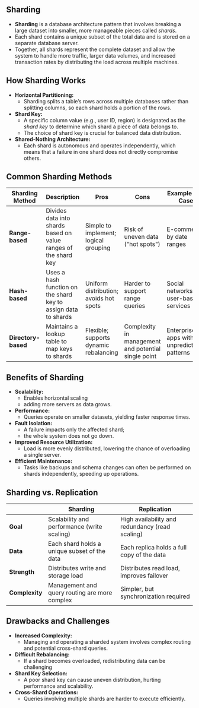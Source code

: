 ## **Sharding**

- **Sharding** is a database architecture pattern that involves breaking a large dataset into smaller, more manageable pieces called *shards*.
- Each shard contains a unique subset of the total data and is stored on a separate database server.
- Together, all shards represent the complete dataset and allow the system to handle more traffic, larger data volumes, and increased transaction rates by distributing the load across multiple machines.

## **How Sharding Works**

- **Horizontal Partitioning:**
    - Sharding splits a table’s rows across multiple databases rather than splitting columns, so each shard holds a portion of the rows.
- **Shard Key:**
    - A specific column value (e.g., user ID, region) is designated as the *shard key* to determine which shard a piece of data belongs to.
    - The choice of shard key is crucial for balanced data distribution.
- **Shared-Nothing Architecture:**
    - Each shard is autonomous and operates independently, which means that a failure in one shard does not directly compromise others.

## **Common Sharding Methods**

| Sharding Method | Description | Pros | Cons | Example Use Case |
| --- | --- | --- | --- | --- |
| **Range-based** | Divides data into shards based on value ranges of the shard key | Simple to implement; logical grouping | Risk of uneven data ("hot spots") | E-commerce by date ranges |
| **Hash-based** | Uses a hash function on the shard key to assign data to shards | Uniform distribution; avoids hot spots | Harder to support range queries | Social networks, user-based services |
| **Directory-based** | Maintains a lookup table to map keys to shards | Flexible; supports dynamic rebalancing | Complexity in management and potential single point | Enterprise apps with unpredictable patterns |

## **Benefits of Sharding**

- **Scalability:**
    - Enables horizontal scaling
    - adding more servers as data grows.
- **Performance:**
    - Queries operate on smaller datasets, yielding faster response times.
- **Fault Isolation:**
    - A failure impacts only the affected shard;
    - the whole system does not go down.
- **Improved Resource Utilization:**
    - Load is more evenly distributed, lowering the chance of overloading a single server.
- **Efficient Maintenance:**
    - Tasks like backups and schema changes can often be performed on shards independently, speeding up operations.

## **Sharding vs. Replication**

|  | Sharding | Replication |
| --- | --- | --- |
| **Goal** | Scalability and performance (write scaling) | High availability and redundancy (read scaling) |
| **Data** | Each shard holds a unique subset of the data | Each replica holds a full copy of the data |
| **Strength** | Distributes write and storage load | Distributes read load, improves failover |
| **Complexity** | Management and query routing are more complex | Simpler, but synchronization required |

## **Drawbacks and Challenges**

- **Increased Complexity:**
    - Managing and operating a sharded system involves complex routing and potential cross-shard queries.
- **Difficult Rebalancing:**
    - If a shard becomes overloaded, redistributing data can be challenging
- **Shard Key Selection:**
    - A poor shard key can cause uneven distribution, hurting performance and scalability.
- **Cross-Shard Operations:**
    - Queries involving multiple shards are harder to execute efficiently.